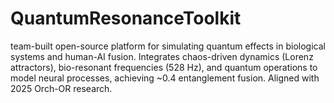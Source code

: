 # QuantumResonanceToolkit
team-built open-source platform for simulating quantum effects in biological systems and human-AI fusion. Integrates chaos-driven dynamics (Lorenz attractors), bio-resonant frequencies (528 Hz), and quantum operations to model neural processes, achieving ~0.4 entanglement fusion. Aligned with 2025 Orch-OR research.
